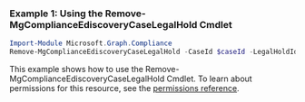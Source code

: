 ### Example 1: Using the Remove-MgComplianceEdiscoveryCaseLegalHold Cmdlet
```powershell
Import-Module Microsoft.Graph.Compliance
Remove-MgComplianceEdiscoveryCaseLegalHold -CaseId $caseId -LegalHoldId $legalHoldId
```
This example shows how to use the Remove-MgComplianceEdiscoveryCaseLegalHold Cmdlet.
To learn about permissions for this resource, see the [permissions reference](/graph/permissions-reference).
